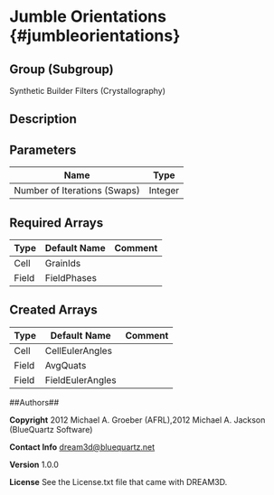 Jumble Orientations {#jumbleorientations}
======

## Group (Subgroup) ##
Synthetic Builder Filters (Crystallography)

## Description ##


## Parameters ##

| Name | Type |
|------|------|
| Number of Iterations (Swaps) | Integer |

## Required Arrays ##

| Type | Default Name | Comment |
|------|--------------|---------|
| Cell | GrainIds |  |
| Field | FieldPhases |  |

## Created Arrays ##

| Type | Default Name | Comment |
|------|--------------|---------|
| Cell | CellEulerAngles |  |
| Field | AvgQuats |  |
| Field | FieldEulerAngles |  |

##Authors##

**Copyright** 2012 Michael A. Groeber (AFRL),2012 Michael A. Jackson (BlueQuartz Software)

**Contact Info** dream3d@bluequartz.net

**Version** 1.0.0

**License**  See the License.txt file that came with DREAM3D.

